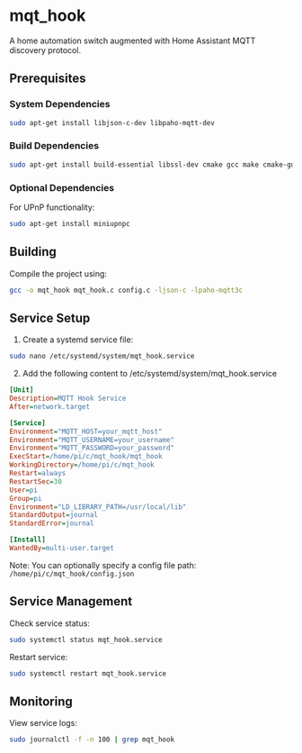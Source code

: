 # mqt_hook

A home automation switch augmented with Home Assistant MQTT discovery protocol.

## Prerequisites

### System Dependencies
```bash
sudo apt-get install libjson-c-dev libpaho-mqtt-dev
```

### Build Dependencies
```bash
sudo apt-get install build-essential libssl-dev cmake gcc make cmake-gui cmake-curses-gui libssl-dev doxygen graphviz
```

### Optional Dependencies
For UPnP functionality:
```bash
sudo apt-get install miniupnpc
```

## Building

Compile the project using:
```bash
gcc -o mqt_hook mqt_hook.c config.c -ljson-c -lpaho-mqtt3c
```

## Service Setup

1. Create a systemd service file:
```bash
sudo nano /etc/systemd/system/mqt_hook.service
```

2. Add the following content to /etc/systemd/system/mqt_hook.service
```ini
[Unit]
Description=MQTT Hook Service
After=network.target

[Service]
Environment="MQTT_HOST=your_mqtt_host"
Environment="MQTT_USERNAME=your_username"
Environment="MQTT_PASSWORD=your_password"
ExecStart=/home/pi/c/mqt_hook/mqt_hook
WorkingDirectory=/home/pi/c/mqt_hook
Restart=always
RestartSec=30
User=pi
Group=pi
Environment="LD_LIBRARY_PATH=/usr/local/lib"
StandardOutput=journal
StandardError=journal

[Install]
WantedBy=multi-user.target
```

Note: You can optionally specify a config file path: `/home/pi/c/mqt_hook/config.json`

## Service Management

Check service status:
```bash
sudo systemctl status mqt_hook.service
```

Restart service:
```bash
sudo systemctl restart mqt_hook.service
```

## Monitoring

View service logs:
```bash
sudo journalctl -f -n 100 | grep mqt_hook
```